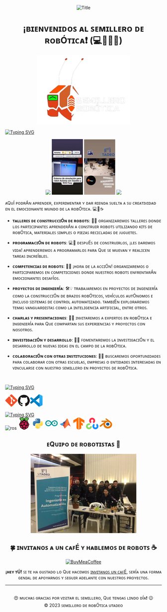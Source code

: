 <div align="center">

<img src="https://readme-typing-svg.herokuapp.com?font=Architects+Daughter&color=%2338C2FF&size=50&center=true&vCenter=true&height=70&width=950&lines=¡La+revolución+robótica+comienza+aquí!" alt="Title"></img>

# ¡​ʙɪᴇɴᴠᴇɴɪᴅᴏꜱ ᴀʟ ꜱᴇᴍɪʟʟᴇʀᴏ ᴅᴇ ʀᴏʙÓᴛɪᴄᴀ❗ (💻💖🤖🎉)

<img src="/img/semillero/background.png" width="300"/>
	
	
</div>

[![Typing SVG](https://readme-typing-svg.herokuapp.com?font=comfortaa&color=016EEA&size=22&width=600&lines=Diseñar🎨+Desarrollar🛠️+Construir🏗️+Programar💻;Investigar🔍+Optimizar📈+Simular🔄+Modelar🏭)](https://git.io/typing-svg)

<div align="center">
<img src="/img/semillero/siro.gif" width="100"/>
<img src="/img/semillero/simulacion.gif" width="100"/>
<img src="/img/semillero/carrera.gif" width="100"/>
<img src="/img/semillero/teleoperado.gif" width="100"/>
</div>


ᴀQᴜÍ ᴘᴏᴅʀÁɴ ᴀᴘʀᴇɴᴅᴇʀ, ᴇxᴘᴇʀɪᴍᴇɴᴛᴀʀ ʏ ᴅᴀʀ ʀɪᴇɴᴅᴀ ꜱᴜᴇʟᴛᴀ ᴀ ꜱᴜ ᴄʀᴇᴀᴛɪᴠɪᴅᴀᴅ ᴇɴ ᴇʟ ᴇᴍᴏᴄɪᴏɴᴀɴᴛᴇ ᴍᴜɴᴅᴏ ᴅᴇ ʟᴀ ʀᴏʙÓᴛɪᴄᴀ. 💻💖☕

- **ᴛᴀʟʟᴇʀᴇꜱ ᴅᴇ ᴄᴏɴꜱᴛʀᴜᴄᴄɪÓɴ ᴅᴇ ʀᴏʙᴏᴛꜱ**: 🤖🔧 ᴏʀɢᴀɴɪᴢᴀʀᴇᴍᴏꜱ ᴛᴀʟʟᴇʀᴇꜱ ᴅᴏɴᴅᴇ ʟᴏꜱ ᴘᴀʀᴛɪᴄɪᴘᴀɴᴛᴇꜱ ᴀᴘʀᴇɴᴅᴇʀÁɴ ᴀ ᴄᴏɴꜱᴛʀᴜɪʀ ʀᴏʙᴏᴛꜱ ᴜᴛɪʟɪᴢᴀɴᴅᴏ ᴋɪᴛꜱ ᴅᴇ ʀᴏʙÓᴛɪᴄᴀ, ᴍᴀᴛᴇʀɪᴀʟᴇꜱ ꜱɪᴍᴘʟᴇꜱ ᴏ ᴘɪᴇᴢᴀꜱ ʀᴇᴄɪᴄʟᴀᴅᴀꜱ ᴅᴇ ᴊᴜɢᴜᴇᴛᴇꜱ.
  
- **ᴘʀᴏɢʀᴀᴍᴀᴄɪÓɴ ᴅᴇ ʀᴏʙᴏᴛꜱ**: 💻🤖 ᴅᴇꜱᴘᴜÉꜱ ᴅᴇ ᴄᴏɴꜱᴛʀᴜɪʀʟᴏꜱ, ¡ʟᴇꜱ ᴅᴀʀᴇᴍᴏꜱ ᴠɪᴅᴀ! ᴀᴘʀᴇɴᴅᴇʀᴇᴍᴏꜱ ᴀ ᴘʀᴏɢʀᴀᴍᴀʀʟᴏꜱ ᴘᴀʀᴀ Qᴜᴇ ꜱᴇ ᴍᴜᴇᴠᴀɴ ʏ ʀᴇᴀʟɪᴄᴇɴ ᴛᴀʀᴇᴀꜱ ɪɴᴄʀᴇÍʙʟᴇꜱ.
  
- **ᴄᴏᴍᴘᴇᴛᴇɴᴄɪᴀꜱ ᴅᴇ ʀᴏʙᴏᴛꜱ**: 🏁🤖 ¡ʜᴏʀᴀ ᴅᴇ ʟᴀ ᴀᴄᴄɪÓɴ! ᴏʀɢᴀɴɪᴢᴀʀᴇᴍᴏꜱ ᴏ ᴘᴀʀᴛɪᴄɪᴘᴀʀᴇᴍᴏꜱ ᴇɴ ᴄᴏᴍᴘᴇᴛɪᴄɪᴏɴᴇꜱ ᴅᴏɴᴅᴇ ɴᴜᴇꜱᴛʀᴏꜱ ʀᴏʙᴏᴛꜱ ᴇɴꜰʀᴇɴᴛᴀʀÁɴ ᴇᴍᴏᴄɪᴏɴᴀɴᴛᴇꜱ ᴅᴇꜱᴀꜰÍᴏꜱ.
  
- **ᴘʀᴏʏᴇᴄᴛᴏꜱ ᴅᴇ ɪɴɢᴇɴɪᴇʀÍᴀ**: 🛠️💡 ᴛʀᴀʙᴀᴊᴀʀᴇᴍᴏꜱ ᴇɴ ᴘʀᴏʏᴇᴄᴛᴏꜱ ᴅᴇ ɪɴɢᴇɴɪᴇʀÍᴀ ᴄᴏᴍᴏ ʟᴀ ᴄᴏɴꜱᴛʀᴜᴄᴄɪÓɴ ᴅᴇ ʙʀᴀᴢᴏꜱ ʀᴏʙÓᴛɪᴄᴏꜱ, ᴠᴇʜÍᴄᴜʟᴏꜱ ᴀᴜᴛÓɴᴏᴍᴏꜱ ᴇ ɪɴᴄʟᴜꜱᴏ ꜱɪꜱᴛᴇᴍᴀꜱ ᴅᴇ ᴄᴏɴᴛʀᴏʟ ᴀᴜᴛᴏᴍᴀᴛɪᴢᴀᴅᴏ. ᴛᴀᴍʙɪÉɴ ᴇxᴘʟᴏʀᴀʀᴇᴍᴏꜱ ᴛᴇᴍᴀꜱ ᴠᴀɴɢᴜᴀʀᴅɪꜱᴛᴀꜱ ᴄᴏᴍᴏ ʟᴀ ɪɴᴛᴇʟɪɢᴇɴᴄɪᴀ ᴀʀᴛɪꜰɪᴄɪᴀʟ, ᴇɴᴛʀᴇ ᴏᴛʀᴏꜱ.
  
- **ᴄʜᴀʀʟᴀꜱ ʏ ᴘʀᴇꜱᴇɴᴛᴀᴄɪᴏɴᴇꜱ**: 🎤💬 ɪɴᴠɪᴛᴀʀᴇᴍᴏꜱ ᴀ ᴇxᴘᴇʀᴛᴏꜱ ᴇɴ ʀᴏʙÓᴛɪᴄᴀ ᴇ ɪɴɢᴇɴɪᴇʀÍᴀ ᴘᴀʀᴀ Qᴜᴇ ᴄᴏᴍᴘᴀʀᴛᴀɴ ꜱᴜꜱ ᴇxᴘᴇʀɪᴇɴᴄɪᴀꜱ ʏ ᴘʀᴏʏᴇᴄᴛᴏꜱ ᴄᴏɴ ɴᴏꜱᴏᴛʀᴏꜱ.
  
- **ɪɴᴠᴇꜱᴛɪɢᴀᴄɪÓɴ ʏ ᴅᴇꜱᴀʀʀᴏʟʟᴏ**: 🚀🔬 ꜰᴏᴍᴇɴᴛᴀʀᴇᴍᴏꜱ ʟᴀ ɪɴᴠᴇꜱᴛɪɢᴀᴄɪÓɴ ʏ ᴇʟ ᴅᴇꜱᴀʀʀᴏʟʟᴏ ᴅᴇ ɴᴜᴇᴠᴀꜱ ɪᴅᴇᴀꜱ ᴇɴ ᴇʟ ᴄᴀᴍᴘᴏ ᴅᴇ ʟᴀ ʀᴏʙÓᴛɪᴄᴀ.
  
- **ᴄᴏʟᴀʙᴏʀᴀᴄɪÓɴ ᴄᴏɴ ᴏᴛʀᴀꜱ ɪɴꜱᴛɪᴛᴜᴄɪᴏɴᴇꜱ**: 🤝🏫 ʙᴜꜱᴄᴀʀᴇᴍᴏꜱ ᴏᴘᴏʀᴛᴜɴɪᴅᴀᴅᴇꜱ ᴘᴀʀᴀ ᴄᴏʟᴀʙᴏʀᴀʀ ᴄᴏɴ ᴏᴛʀᴀꜱ ᴇꜱᴄᴜᴇʟᴀꜱ, ᴇᴍᴘʀᴇꜱᴀꜱ ᴏ ᴇɴᴛɪᴅᴀᴅᴇꜱ ɪɴᴛᴇʀᴇꜱᴀᴅᴀꜱ ᴇɴ ᴠɪɴᴄᴜʟᴀʀꜱᴇ ᴄᴏɴ ɴᴜᴇꜱᴛʀᴏ ꜱᴇᴍɪʟʟᴇʀᴏ ᴇɴ ᴘʀᴏʏᴇᴄᴛᴏꜱ ᴅᴇ ʀᴏʙÓᴛɪᴄᴀ.


 
<br>

[![Typing SVG](https://readme-typing-svg.herokuapp.com?font=comfortaa&color=016EEA&size=24&width=500&lines=Basic)](https://git.io/typing-svg)<br>


<img src="https://github.com/devicons/devicon/blob/master/icons/git/git-original.svg" title="Git" alt="Git" width="40" height="40"/><img src="https://github.com/devicons/devicon/blob/master/icons/github/github-original.svg" title="github" alt="github" width="40" height="40"/><img src="https://github.com/devicons/devicon/blob/master/icons/vscode/vscode-original.svg" title="vscode" alt="vscode" width="40" height="40"/>
<br>
	
[![Typing SVG](https://readme-typing-svg.herokuapp.com?font=comfortaa&color=016EEA&size=24&width=500&lines=Robotics)](https://git.io/typing-svg)<br>
<img src="https://upload.wikimedia.org/wikipedia/commons/b/bb/Ros_logo.svg" title="ros" alt="ros" width="80" height="40"/>
<img src="https://github.com/devicons/devicon/blob/master/icons/raspberrypi/raspberrypi-original.svg" title="arduino" alt="arduino" width="40" height="40"/>
<img src="https://github.com/devicons/devicon/blob/master/icons/python/python-original.svg" title="python" alt="python" width="40" height="40"/>
<img src="https://github.com/devicons/devicon/blob/master/icons/arduino/arduino-original.svg" title="RaspberryPi" alt="RaspberryPi" width="40" height="40"/>
<img src="https://github.com/devicons/devicon/blob/master/icons/matlab/matlab-original.svg" title="matlab" alt="matlab" width="40" height="40"/>
<img src="https://github.com/devicons/devicon/blob/master/icons/tensorflow/tensorflow-original.svg" title="TensorFlow" alt="TensorFlow" width="40" height="40"/>
<img src="https://github.com/devicons/devicon/blob/master/icons/opencv/opencv-original.svg" title="opencv" alt="opencv" width="40" height="40"/>
<img src="https://github.com/devicons/devicon/blob/master/icons/blender/blender-original.svg" title="blender" alt="blender" width="40" height="40"/>
	

<div align="center">

## ᴇQᴜɪᴘᴏ ᴅᴇ ʀᴏʙᴏᴛɪꜱᴛᴀꜱ 🤝
<img src="/img/semillero/team2.jpg" width="340"/>

## 🍀 ɪɴᴠɪᴛᴀɴᴏꜱ ᴀ ᴜɴ ᴄᴀꜰÉ ʏ ʜᴀʙʟᴇᴍᴏꜱ ᴅᴇ ʀᴏʙᴏᴛꜱ ☕

[![BuyMeaCoffee](https://img.shields.io/badge/Buymeacoffee-%23FFDD00.svg?&style=for-the-badge&logo=buy-me-a-coffee&logoColor=black)](https://buymeacoff.ee)


**¡ʜᴇʏ ᴛÚ!** ꜱɪ ᴛᴇ ʜᴀ ɢᴜꜱᴛᴀᴅᴏ ʟᴏ Qᴜᴇ ʜᴀᴄᴇᴍᴏꜱ [ɪɴᴠɪᴛᴀɴᴏꜱ ᴜɴ ᴄᴀꜰÉ](ʜᴛᴛᴘꜱ://ʙᴍᴄ.xʏᴢ), ꜱᴇʀÍᴀ ᴜɴᴀ ꜰᴏʀᴍᴀ ɢᴇɴɪᴀʟ ᴅᴇ ᴀᴘᴏʏᴀʀɴᴏꜱ ʏ ꜱᴇɢᴜɪʀ ᴀᴅᴇʟᴀɴᴛᴇ ᴄᴏɴ ɴᴜᴇꜱᴛʀᴏꜱ ᴘʀᴏʏᴇᴄᴛᴏꜱ.

---
	

<br>
 😍 ​ᴍᴜᴄʜᴀꜱ ɢʀᴀᴄɪᴀꜱ ᴘᴏʀ ᴠɪꜱɪᴛᴀʀ ᴇʟ ꜱᴇᴍɪʟʟᴇʀᴏ, Qᴜᴇ ᴛᴇɴɢᴀꜱ ʟɪɴᴅᴏ ᴅÍᴀ​❗ 😉
  <br/>  
  &copy; 2023 ꜱᴇᴍɪʟʟᴇʀᴏ ᴅᴇ ʀᴏʙÓᴛɪᴄᴀ ᴜᴛᴀᴅᴇᴏ
</div>
 
<!-- 
  Generar fuentes
  https://lingojam.com/FancyTextGenerator 
-->
